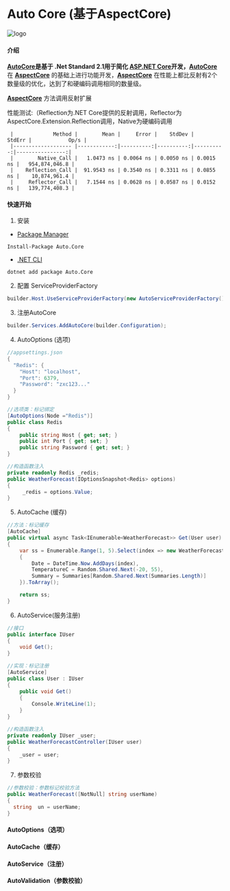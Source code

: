 # Auto Core   (基于AspectCore)

![logo](D:\Zhangxiancheng\NewGit\auto-github\auto\logo\logo.png)

#### 介绍
**[AutoCore](https://github.com/zhangxianchengvip/auto)**是基于 .Net Standard 2.1用于简化 [ASP.NET Core](https://learn.microsoft.com/zh-cn/aspnet/core/getting-started/?view=aspnetcore-6.0&tabs=windows)开发，**[AutoCore](https://github.com/zhangxianchengvip/auto)** 在 **[AspectCore](https://github.com/dotnetcore/AspectCore-Framework/blob/master/docs/reflection-extensions.md)** 的基础上进行功能开发，**[AspectCore](https://github.com/dotnetcore/AspectCore-Framework/blob/master/docs/reflection-extensions.md)** 在性能上都比反射有2个数量级的优化，达到了和硬编码调用相同的数量级。

**[AspectCore](https://github.com/dotnetcore/AspectCore-Framework/blob/master/docs/reflection-extensions.md)** 方法调用反射扩展

性能测试:（Reflection为.NET Core提供的反射调用，Reflector为AspectCore.Extension.Reflection调用，Native为硬编码调用

```
 |             Method |        Mean |     Error |    StdDev |    StdErr |            Op/s |
 |------------------- |------------:|----------:|----------:|----------:|----------------:|
 |        Native_Call |   1.0473 ns | 0.0064 ns | 0.0050 ns | 0.0015 ns |   954,874,046.8 |
 |    Reflection_Call |  91.9543 ns | 0.3540 ns | 0.3311 ns | 0.0855 ns |    10,874,961.4 |
 |     Reflector_Call |   7.1544 ns | 0.0628 ns | 0.0587 ns | 0.0152 ns |   139,774,408.3 |
```

#### 快速开始

1. 安装

- [Package Manager](https://www.nuget.org/packages/Auto.Core)

```
Install-Package Auto.Core
```

- [.NET CLI](https://www.nuget.org/packages/Auto.Core)

```
dotnet add package Auto.Core
```

2. 配置 ServiceProviderFactory

```c#
builder.Host.UseServiceProviderFactory(new AutoServiceProviderFactory());
```

3. 注册AutoCore

```c#
builder.Services.AddAutoCore(builder.Configuration);
```

4. AutoOptions (选项)

```C#
//appsettings.json
{
  "Redis": {
    "Host": "localhost",
    "Port": 6379,
    "Password": "zxc123..."
  }
}

//选项类：标记绑定
[AutoOptions(Node ="Redis")]
public class Redis
{
    public string Host { get; set; }
    public int Port { get; set; }
    public string Password { get; set; }
}

//构造函数注入
private readonly Redis _redis;
public WeatherForecast(IOptionsSnapshot<Redis> options)
{
     _redis = options.Value;
}

```

5. AutoCache (缓存)

```c#
//方法：标记缓存
[AutoCache]
public virtual async Task<IEnumerable<WeatherForecast>> Get(User user)
{
    var ss = Enumerable.Range(1, 5).Select(index => new WeatherForecast
    {
        Date = DateTime.Now.AddDays(index),
        TemperatureC = Random.Shared.Next(-20, 55),
        Summary = Summaries[Random.Shared.Next(Summaries.Length)]
    }).ToArray();

    return ss;
}
```

6. AutoService(服务注册)

```c#
//接口
public interface IUser
{
    void Get();
}

//实现：标记注册
[AutoService]
public class User : IUser
{
    public void Get()
    {
        Console.WriteLine(1);
    }
}

//构造函数注入
private readonly IUser _user;
public WeatherForecastController(IUser user)
{
    _user = user;
}
```

7. 参数校验

```c#
//参数校验：参数标记校验方法
public WeatherForecast([NotNull] string userName)
{
  string  un = userName;
}
```

#### AutoOptions（选项）



#### AutoCache（缓存）



#### AutoService（注册）



#### AutoValidation（参数校验）

